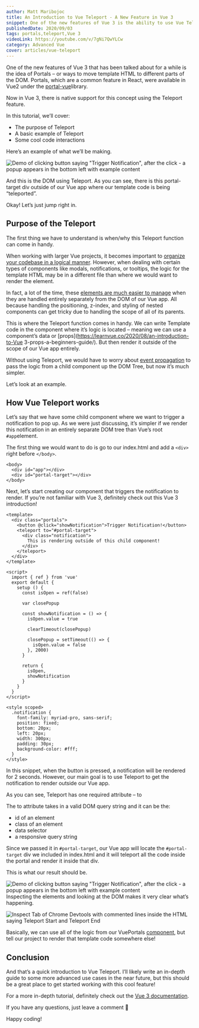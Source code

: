 ```yaml
---
author: Matt Maribojoc
title: An Introduction to Vue Teleport - A New Feature in Vue 3
snippet: One of the new features of Vue 3 is the ability to use Vue Teleport elements to easily create Vue modals and popups by moving HTML around your DOM.
publishedDate: 2020/09/03
tags: portals,teleport,Vue 3
videoLink: https://youtube.com/v/7gNi7QwYLCw
category: Advanced Vue
cover: articles/vue-teleport
---
```

One of the new features of Vue 3 that has been talked about for a while is the idea of Portals – or ways to move template HTML to different parts of the DOM. Portals, which are a common feature in React, were available in Vue2 under the [portal-vue](https://github.com/LinusBorg/portal-vue)library.

Now in Vue 3, there is native support for this concept using the Teleport feature.

In this tutorial, we’ll cover:

- The purpose of Teleport
- A basic example of Teleport
- Some cool code interactions

Here’s an example of what we’ll be making.

![Demo of clicking button saying "Trigger Notification", after the click - a popup appears in the bottom left with example content](/img/articles/demo.gif)

And this is the DOM using Teleport. As you can see, there is this portal-target div outside of our Vue app where our template code is being “teleported”.

Okay! Let’s just jump right in.

## Purpose of the Teleport

The first thing we have to understand is when/why this Teleport function can come in handy.

When working with larger Vue projects, it becomes important to [organize your codebase in a logical manner](https://learnvue.co/2020/03/extract-and-reuse-logic-in-the-vue-composition-api/). However, when dealing with certain types of components like modals, notifications, or tooltips, the logic for the template HTML may be in a different file than where we would want to render the element.

In fact, a lot of the time, these [elements are much easier to manage](https://learnvue.co/2020/01/12-vuejs-best-practices-for-pro-developers/) when they are handled entirely separately from the DOM of our Vue app. All because handling the positioning, z-index, and styling of nested components can get tricky due to handling the scope of all of its parents.

This is where the Teleport function comes in handy. We can write Template code in the component where it’s logic is located – meaning we can use a component’s data or [props](<https://learnvue.co/2020/08/an-introduction-to-Vue> 3-props-a-beginners-guide/). But then render it outside of the scope of our Vue app entirely.

Without using Teleport, we would have to worry about [event propagation](https://learnvue.co/2020/01/a-vue-event-handling-cheatsheet-the-essentials) to pass the logic from a child component up the DOM Tree, but now it’s much simpler.

Let’s look at an example.

## How Vue Teleport works

Let’s say that we have some child component where we want to trigger a notification to pop up. As we were just discussing, it’s simpler if we render this notification in an entirely separate DOM tree than Vue’s root `#app`element.

The first thing we would want to do is go to our index.html and add a `<div>` right before `</body>`.

```html{}[index.html]
<body>
  <div id="app"></div>
  <div id="portal-target"></div>
</body>
```

Next, let’s start creating our component that triggers the notification to render. If you’re not familiar with Vue 3, definitely check out this Vue 3 introduction!

```vue{}[VuePortals.vue]
<template>
  <div class="portals">
    <button @click="showNotification">Trigger Notification!</button>
    <teleport to="#portal-target">
      <div class="notification">
        This is rendering outside of this child component!
      </div>
    </teleport>
  </div>
</template>

<script>
  import { ref } from 'vue'
  export default {
    setup () {
      const isOpen = ref(false)

      var closePopup

      const showNotification = () => {
        isOpen.value = true

        clearTimeout(closePopup)

        closePopup = setTimeout(() => {
          isOpen.value = false
        }, 2000)
      }

      return {
        isOpen,
        showNotification
      }
    }
  }
</script>

<style scoped>
  .notification {
    font-family: myriad-pro, sans-serif;
    position: fixed;
    bottom: 20px;
    left: 20px;
    width: 300px;
    padding: 30px;
    background-color: #fff;
  }
</style>
```

In this snippet, when the button is pressed, a notification will be rendered for 2 seconds. However, our main goal is to use Teleport to get the notification to render outside our Vue app.

As you can see, Teleport has one required attribute – to

The to attribute takes in a valid DOM query string and it can be the:

- id of an element
- class of an element
- data selector
- a responsive query string

Since we passed it in `#portal-target`, our Vue app will locate the `#portal-target` div we included in index.html and it will teleport all the code inside the portal and render it inside that div.

This is what our result should be.

![Demo of clicking button saying "Trigger Notification", after the click - a popup appears in the bottom left with example content](/img/articles/vue-teleport/demo.gif)
Inspecting the elements and looking at the DOM makes it very clear what’s happening.

![Inspect Tab of Chrome Devtools with commented lines inside the HTML saying Teleport Start and Teleport End](/img/articles/vue-teleport/inspect-element.png)

Basically, we can use all of the logic from our VuePortals [component](https://learnvue.co/2019/12/using-component-slots-in-vuejs%e2%80%8a-%e2%80%8aan-overview/), but tell our project to render that template code somewhere else!

## Conclusion

And that’s a quick introduction to Vue Teleport. I’ll likely write an in-depth guide to some more advanced use cases in the near future, but this should be a great place to get started working with this cool feature!

For a more in-depth tutorial, definitely check out the [Vue 3 documentation](https://v3.vuejs.org/guide/teleport.html).

If you have any questions, just leave a comment 🙂

Happy coding!
